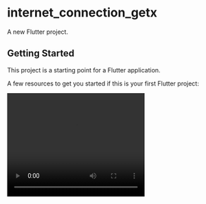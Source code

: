 # internet_connection_getx

A new Flutter project.

## Getting Started

This project is a starting point for a Flutter application.

A few resources to get you started if this is your first Flutter project:

<video width="320" height="240" controls>
  <source src="https://github.com/user-attachments/assets/ac40b7e5-a967-48c9-b94b-9418923d8d7c">
</video>
